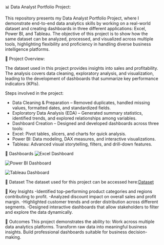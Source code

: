 📊 Data Analyst Portfolio Project:

This repository presents my Data Analyst Portfolio Project, where I demonstrate end-to-end data analytics skills by working on a real-world dataset and creating dashboards in three different applications: Excel, Power BI, and Tableau. The objective of this project is to show how the same dataset can be analyzed, processed, and visualized across multiple tools, highlighting flexibility and proficiency in handling diverse business intelligence platforms.


🔎 Project Overview:

The dataset used in this project provides insights into sales and profitability. The analysis covers data cleaning, exploratory analysis, and visualization, leading to the development of dashboards that summarize key performance indicators (KPIs).

Steps involved in the project:
* Data Cleaning & Preparation – Removed duplicates, handled missing values, formatted dates, and standardized fields.
* Exploratory Data Analysis (EDA) – Generated summary statistics, identified trends, and explored relationships among variables.
* Dashboard Creation – Designed and developed dashboards across three tools:
* Excel: Pivot tables, slicers, and charts for quick analysis.
* Power BI: Data modeling, DAX measures, and interactive visualizations.
* Tableau: Advanced visual storytelling, filters, and drill-down features.

📂 Dashboards
![Excel Dashboard]()

![Power BI Dashboard]()

![Tableau Dashboard]()


📑 Dataset
The dataset used for this project can be accessed here:[Dataset](https://github.com/Shagun6395/Data-Analyst-Portfolio-Project/blob/main/Dataset.xlsx)


📌 Key Insights
-Identified top-performing product categories and regions contributing to profit.
-Analyzed discount impact on overall sales and profit margin.
-Highlighted customer trends and order distribution across different segments.
-Designed interactive dashboards that allow stakeholders to filter and explore the data dynamically.


🚀 Outcomes
This project demonstrates the ability to:
Work across multiple data analytics platforms.
Transform raw data into meaningful business insights.
Build professional dashboards suitable for business decision-making.
